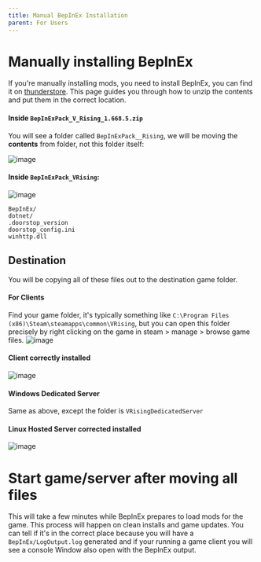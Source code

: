 ```yaml
---
title: Manual BepInEx Installation
parent: For Users
---
```


# Manually installing BepInEx

If you're manually installing mods, you need to install BepInEx, you can find it on [thunderstore](https://v-rising.thunderstore.io/package/BepInEx/BepInExPack_V_Rising/). This page guides you through how to unzip the contents and put them in the correct location.

#### Inside `BepInExPack_V_Rising_1.668.5.zip`
You will see a folder called `BepInExPack__Rising`, we will be moving the **contents** from folder, not this folder itself:

![image](https://github.com/decaprime/VRising-Modding/assets/62450933/c9b4c268-41ee-4ef9-86df-861e9b4acbbe)

#### Inside `BepInExPack_VRising`:
![image](https://github.com/decaprime/VRising-Modding/assets/62450933/d024254d-3a56-46d4-8950-2266017a8f96)
```
BepInEx/
dotnet/
.doorstop_version
doorstop_config.ini
winhttp.dll
```

## Destination

You will be copying all of these files out to the destination game folder.
#### For Clients
Find your game folder, it's typically something like `C:\Program Files (x86)\Steam\steamapps\common\VRising`, but you can open this folder precisely by right clicking on the game in steam > manage > browse game files.
![image](https://github.com/decaprime/VRising-Modding/assets/62450933/d86db7f9-1630-47c5-a62f-5301eb62b8e6)

#### Client correctly installed
![image](https://github.com/decaprime/VRising-Modding/assets/62450933/995c9f66-6d6f-4733-8030-b595761c0cc1)

#### Windows Dedicated Server
Same as above, except the folder is `VRisingDedicatedServer`

#### Linux Hosted Server corrected installed
![image](https://github.com/decaprime/VRising-Modding/assets/62450933/18d1c23b-5226-4cc8-93fa-90934934daf2)


# Start game/server after moving all files
This will take a few minutes while BepInEx prepares to load mods for the game. This process will happen on clean installs and game updates. You can tell if it's in the correct place because you will have a `BepInEx/LogOutput.log` generated and if your running a game client you will see a console Window also open with the BepInEx output.
